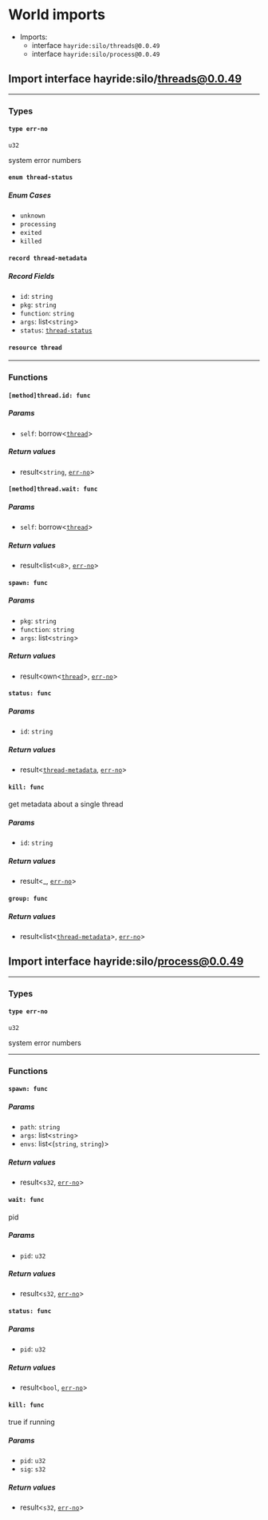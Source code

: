 # <a id="imports"></a>World imports


 - Imports:
    - interface `hayride:silo/threads@0.0.49`
    - interface `hayride:silo/process@0.0.49`

## <a id="hayride_silo_threads_0_0_48"></a>Import interface hayride:silo/threads@0.0.49


----

### Types

#### <a id="err_no"></a>`type err-no`
`u32`
<p>system error numbers

#### <a id="thread_status"></a>`enum thread-status`


##### Enum Cases

- <a id="thread_status.unknown"></a>`unknown`
- <a id="thread_status.processing"></a>`processing`
- <a id="thread_status.exited"></a>`exited`
- <a id="thread_status.killed"></a>`killed`
#### <a id="thread_metadata"></a>`record thread-metadata`


##### Record Fields

- <a id="thread_metadata.id"></a>`id`: `string`
- <a id="thread_metadata.pkg"></a>`pkg`: `string`
- <a id="thread_metadata.function"></a>`function`: `string`
- <a id="thread_metadata.args"></a>`args`: list<`string`>
- <a id="thread_metadata.status"></a>`status`: [`thread-status`](#thread_status)
#### <a id="thread"></a>`resource thread`

----

### Functions

#### <a id="method_thread_id"></a>`[method]thread.id: func`


##### Params

- <a id="method_thread_id.self"></a>`self`: borrow<[`thread`](#thread)>

##### Return values

- <a id="method_thread_id.0"></a> result<`string`, [`err-no`](#err_no)>

#### <a id="method_thread_wait"></a>`[method]thread.wait: func`


##### Params

- <a id="method_thread_wait.self"></a>`self`: borrow<[`thread`](#thread)>

##### Return values

- <a id="method_thread_wait.0"></a> result<list<`u8`>, [`err-no`](#err_no)>

#### <a id="spawn"></a>`spawn: func`


##### Params

- <a id="spawn.pkg"></a>`pkg`: `string`
- <a id="spawn.function"></a>`function`: `string`
- <a id="spawn.args"></a>`args`: list<`string`>

##### Return values

- <a id="spawn.0"></a> result<own<[`thread`](#thread)>, [`err-no`](#err_no)>

#### <a id="status"></a>`status: func`


##### Params

- <a id="status.id"></a>`id`: `string`

##### Return values

- <a id="status.0"></a> result<[`thread-metadata`](#thread_metadata), [`err-no`](#err_no)>

#### <a id="kill"></a>`kill: func`

get metadata about a single thread

##### Params

- <a id="kill.id"></a>`id`: `string`

##### Return values

- <a id="kill.0"></a> result<_, [`err-no`](#err_no)>

#### <a id="group"></a>`group: func`


##### Return values

- <a id="group.0"></a> result<list<[`thread-metadata`](#thread_metadata)>, [`err-no`](#err_no)>

## <a id="hayride_silo_process_0_0_48"></a>Import interface hayride:silo/process@0.0.49


----

### Types

#### <a id="err_no"></a>`type err-no`
`u32`
<p>system error numbers

----

### Functions

#### <a id="spawn"></a>`spawn: func`


##### Params

- <a id="spawn.path"></a>`path`: `string`
- <a id="spawn.args"></a>`args`: list<`string`>
- <a id="spawn.envs"></a>`envs`: list<(`string`, `string`)>

##### Return values

- <a id="spawn.0"></a> result<`s32`, [`err-no`](#err_no)>

#### <a id="wait"></a>`wait: func`

pid

##### Params

- <a id="wait.pid"></a>`pid`: `u32`

##### Return values

- <a id="wait.0"></a> result<`s32`, [`err-no`](#err_no)>

#### <a id="status"></a>`status: func`


##### Params

- <a id="status.pid"></a>`pid`: `u32`

##### Return values

- <a id="status.0"></a> result<`bool`, [`err-no`](#err_no)>

#### <a id="kill"></a>`kill: func`

true if running

##### Params

- <a id="kill.pid"></a>`pid`: `u32`
- <a id="kill.sig"></a>`sig`: `s32`

##### Return values

- <a id="kill.0"></a> result<`s32`, [`err-no`](#err_no)>


